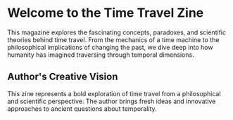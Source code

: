 # Welcome to the Time Travel Zine

This magazine explores the fascinating concepts, paradoxes, and scientific theories behind time travel. From the mechanics of a time machine to the philosophical implications of changing the past, we dive deep into how humanity has imagined traversing through temporal dimensions.

## Author's Creative Vision
This zine represents a bold exploration of time travel from a philosophical and scientific perspective. The author brings fresh ideas and innovative approaches to ancient questions about temporality.
